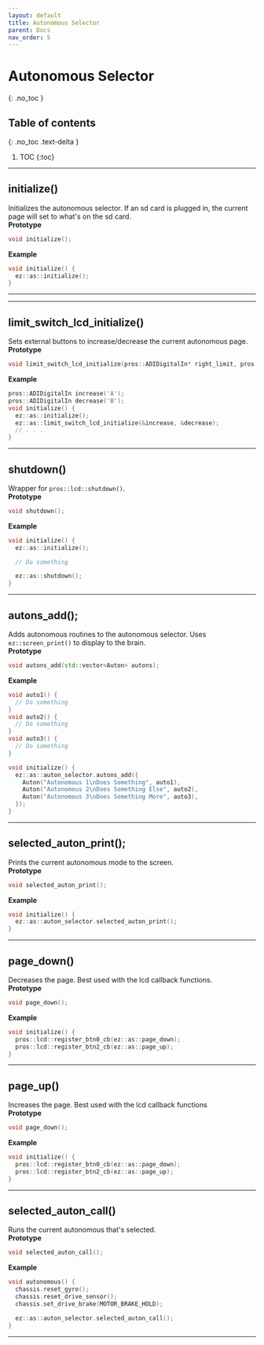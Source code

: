```yaml
---
layout: default
title: Autonomous Selector
parent: Docs
nav_order: 5
---
```



# **Autonomous Selector**
{: .no_toc }

## Table of contents
{: .no_toc .text-delta }

1. TOC
{:toc}


---

## initialize() 
Initializes the autonomous selector.  If an sd card is plugged in, the current page will set to what's on the sd card.  
**Prototype**
```cpp
void initialize();
```

**Example**
```cpp
void initialize() {
  ez::as::initialize();
}
```


---


---

## limit_switch_lcd_initialize() 
Sets external buttons to increase/decrease the current autonomous page.    
**Prototype**
```cpp
void limit_switch_lcd_initialize(pros::ADIDigitalIn* right_limit, pros::ADIDigitalIn* left_limit = nullptr);
```

**Example**
```cpp
pros::ADIDigitalIn increase('A');
pros::ADIDigitalIn decrease('B');
void initialize() {
  ez::as::initialize();
  ez::as::limit_switch_lcd_initialize(&increase, &decrease);
  // . . .
}
```


---



## shutdown() 
Wrapper for `pros::lcd::shutdown()`.    
**Prototype**
```cpp
void shutdown();
```

**Example**
```cpp
void initialize() {
  ez::as::initialize();

  // Do something

  ez::as::shutdown();
}
```


---


## autons_add();
Adds autonomous routines to the autonomous selector. Uses `ez::screen_print()` to display to the brain.  
**Prototype**
```cpp
void autons_add(std::vector<Auton> autons);
```

**Example**
```cpp
void auto1() {
  // Do something
}
void auto2() {
  // Do something
}
void auto3() {
  // Do something
}

void initialize() {
  ez::as::auton_selector.autons_add({
    Auton("Autonomous 1\nDoes Something", auto1),
    Auton("Autonomous 2\nDoes Something Else", auto2),
    Auton("Autonomous 3\nDoes Something More", auto3),
  });
}
```


---


## selected_auton_print();
Prints the current autonomous mode to the screen.    
**Prototype**
```cpp
void selected_auton_print();
```

**Example**
```cpp
void initialize() {
  ez::as::auton_selector.selected_auton_print(); 
}
```
 

---



## page_down()
Decreases the page. Best used with the lcd callback functions.   
**Prototype**
```cpp
void page_down();
```

**Example**
```cpp
void initialize() {
  pros::lcd::register_btn0_cb(ez::as::page_down);
  pros::lcd::register_btn2_cb(ez::as::page_up);
}
```


---


## page_up()
Increases the page. Best used with the lcd callback functions  
**Prototype**
```cpp
void page_down();
```

**Example**
```cpp
void initialize() {
  pros::lcd::register_btn0_cb(ez::as::page_down);
  pros::lcd::register_btn2_cb(ez::as::page_up);
}
```


---


## selected_auton_call()
Runs the current autonomous that's selected.    
**Prototype**
```cpp
void selected_auton_call();
```

**Example**
```cpp
void autonomous() {
  chassis.reset_gyro(); 
  chassis.reset_drive_sensor(); 
  chassis.set_drive_brake(MOTOR_BRAKE_HOLD); 

  ez::as::auton_selector.selected_auton_call(); 
}
```


---
